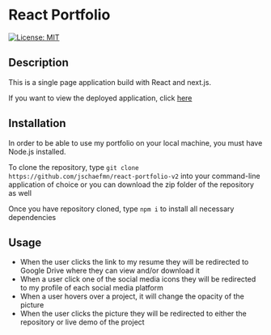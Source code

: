 # React Portfolio
[![License: MIT](https://img.shields.io/badge/License-MIT-yellow.svg)](https://opensource.org/licenses/MIT)

## Description
This is a single page application build with React and next.js.

If you want to view the deployed application, click <a href="https://jake-schaefbauer-portfolio.herokuapp.com/" target="_blank">here</a>

## Installation
In order to be able to use my portfolio on your local machine, you must have Node.js installed.

To clone the repository, type `git clone https://github.com/jschaefmn/react-portfolio-v2` into your command-line application of choice or you can download the zip folder of the repository as well

Once you have repository cloned, type `npm i` to install all necessary dependencies

## Usage
- When the user clicks the link to my resume they will be redirected to Google Drive where they can view and/or download it
- When a user click one of the social media icons they will be redirected to my profile of each social media platform
- When a user hovers over a project, it will change the opacity of the picture
- When the user clicks the picture they will be redirected to either the repository or live demo of the project
